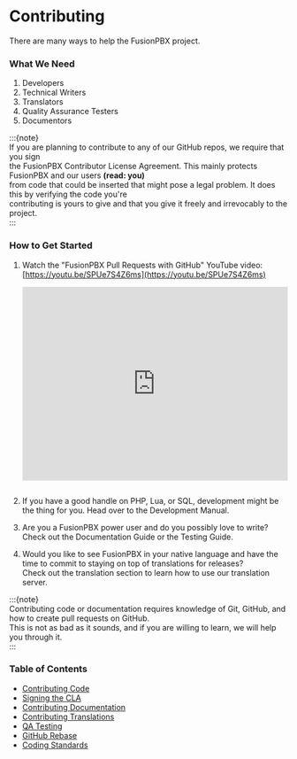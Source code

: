 # Contributing

There are many ways to help the FusionPBX project.

### What We Need

1. Developers
2. Technical Writers
3. Translators
4. Quality Assurance Testers
5. Documentors

:::{note}   
If you are planning to contribute to any of our GitHub repos, we require that you sign   
the FusionPBX Contributor License Agreement. This mainly protects FusionPBX and our users **(read: you)**   
from code that could be inserted that might pose a legal problem. It does this by verifying the code you're   
contributing is yours to give and that you give it freely and irrevocably to the project.   
:::   

### How to Get Started

1. Watch the "FusionPBX Pull Requests with GitHub" YouTube video: [https://youtu.be/SPUe7S4Z6ms](https://youtu.be/SPUe7S4Z6ms)

   <div style="text-align: center; margin-bottom: 2em;">
   <iframe width="100%" height="350" src="https://www.youtube.com/embed/SPUe7S4Z6ms?rel=0" frameborder="0" allowfullscreen></iframe>
   </div>

2. If you have a good handle on PHP, Lua, or SQL, development might be the thing for you. Head over to the Development Manual.
3. Are you a FusionPBX power user and do you possibly love to write? Check out the Documentation Guide or the Testing Guide.
4. Would you like to see FusionPBX in your native language and have the time to commit to staying on top of translations for releases?   
   Check out the translation section to learn how to use our translation server.

:::{note}   
Contributing code or documentation requires knowledge of Git, GitHub, and how to create pull requests on GitHub.   
This is not as bad as it sounds, and if you are willing to learn, we will help you through it.   
:::   

### Table of Contents

- [Contributing Code](contributing/contributing_code.md)
- [Signing the CLA](contributing/signing_the_cla.md)
- [Contributing Documentation](contributing/contributing_documentation.md)
- [Contributing Translations](contributing/contributing_translations.md)
- [QA Testing](contributing/qa_testing.md)
- [GitHub Rebase](contributing/github_rebase.md)
- [Coding Standards](contributing/coding_standards.md)
<!-- # [Directory Structure](contributing/directory_structure.md) -->

